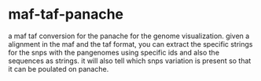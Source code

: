 # maf-taf-panache
a maf taf conversion for the panache for the genome visualization. given a alignment in the maf and the taf format, you can extract the specific strings for the snps with the pangenomes using specific ids and also the sequences as strings. it will also tell which snps variation is present so that it can be poulated on panache.
